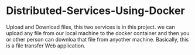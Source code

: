 # Distributed-Services-Using-Docker

Upload and Download files, this two services is in this project. we can upload any file from our local machine to the docker container and then you or other person can downloa that file from anyother machine. Basically, this is a file transfer Web application.
